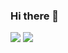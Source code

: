 ### Hi there 👋

![](https://github.com/avvsrohith/github-stats/blob/master/generated/overview.svg)
![](https://github.com/avvsrohith/github-stats/blob/master/generated/languages.svg)
<!--
**avvsrohith/avvsrohith** is a ✨ _special_ ✨ repository because its `README.md` (this file) appears on your GitHub profile.

Here are some ideas to get you started:

- 🔭 I’m currently working on ...
- 🌱 I’m currently learning ...
- 👯 I’m looking to collaborate on ...
- 🤔 I’m looking for help with ...
- 💬 Ask me about ...
- 📫 How to reach me: ...
- 😄 Pronouns: ...
- ⚡ Fun fact: ...
-->
